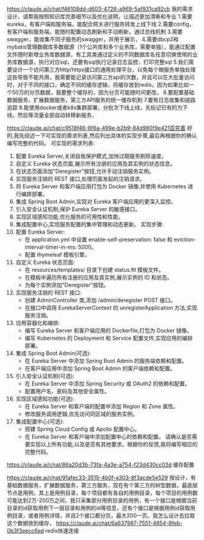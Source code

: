 https://claude.ai/chat/f46108dd-d603-4728-a969-5af931ca92cb
我的需求设计，请帮我按照知识库完善细节以及优化说明，让描述更加清晰和专业
1.需要eureka，有客户端和服务端，能配合网关进行服务转发上线下线
2.需要config，有客户端和服务端，能随时配置动态刷新和手动刷新，通过总线机制
3.需要swagger，能收集不同子服务的swagger，并用于展示，
4.需要dbcp2和mybatis管理数据库多数据源（1个公共库和多个业务库，需要单独），能通过配置文件随时新增业务库数据源，有工具类通过定义的不同数据库名任意切换使用的业务库数据源，执行对应sql，还要有sql执行记录日志监控，打印完整sql
5.我们需要设计一个访问第三方http/https接口的通用处理平台，以免每个微服务单独处理这些导致不能共用，我需要能记录访问第三方api的次数，并且可以在大批量访问时，对于不同的接口，确定不同的缓存逻辑，将缓存放到redis，因为如果比如一个50万的分页数据，我要整个缓存的，因为分页可能随时间更改，
6.要配置基础数据服务，扩展数据服务，第三方API服务的统一缓存机制
7.要有日志收集和链路追踪
8.能使用docker或者k8s集群部署，分批次下线上线，先标记已有的为下线，然后等流量全部自动转移新服务，

https://claude.ai/chat/c9518f46-6f6a-499e-b2b9-84d980f9e421否完善 好的,我先综述一下可实现的需求列表,然后列出具体的实现步骤,最后再根据你的确认编写完整的代码。
可实现的需求列表:
1. 配置 Eureka Server,关闭自我保护模式,加快过期服务剔除速度。
2. 自定义 Eureka 状态页面,展示所有注册的应用及其实例的状态信息。
3. 在状态页面添加"Deregister"按钮,允许手动注销服务实例。
4. 实现服务注销的 REST 接口,处理页面发起的注销请求。
5. 将 Eureka Server 和客户端应用打包为 Docker 镜像,并使用 Kubernetes 进行编排部署。
6. 集成 Spring Boot Admin,实现对 Eureka 客户端应用的更深入监控。
7. 引入安全认证机制,保护 Eureka Server 的敏感接口。
8. 实现区域感知功能,优化服务的可用性和性能。
9. 集成配置中心,实现服务配置的集中管理和动态更新。
   实现步骤:
1. 配置 Eureka Server:
    - 在 application.yml 中设置 enable-self-preservation: false 和 eviction-interval-timer-in-ms: 5000。
    - 配置 thymeleaf 模板引擎。
2. 自定义 Eureka 状态页面:
    - 在 resources/templates/ 目录下创建 status.ftl 模板文件。
    - 在模板中遍历所有注册的应用及其实例,展示实例的 ID 和状态。
    - 为每个实例添加"Deregister"按钮。
3. 实现服务注销的 REST 接口:
    - 创建 AdminController 类,添加 /admin/deregister POST 接口。
    - 在接口中调用 EurekaServerContext 的 unregisterApplication 方法,实现服务注销。
4. 应用容器化和编排:
    - 编写 Eureka Server 和客户端应用的 Dockerfile,打包为 Docker 镜像。
    - 编写 Kubernetes 的 Deployment 和 Service 配置文件,实现应用的编排部署。
5. 集成 Spring Boot Admin(可选):
    - 在 Eureka Server 中添加 Spring Boot Admin 的服务端依赖和配置。
    - 在客户端应用中添加 Spring Boot Admin 的客户端依赖和配置。
6. 引入安全认证机制(可选):
    - 在 Eureka Server 中添加 Spring Security 或 OAuth2 的依赖和配置。
    - 配置用户名、密码及其他安全属性。
7. 实现区域感知功能(可选):
    - 在 Eureka Server 和客户端的配置中添加 Region 和 Zone 属性。
    - 修改服务调用逻辑,优先访问同区域的服务实例。
8. 集成配置中心(可选):
    - 搭建 Spring Cloud Config 或 Apollo 配置中心。
    - 在 Eureka Server 和客户端中添加配置中心的依赖和配置。
      请确认是否需要实现以上所有功能,以及是否有其他要求。根据你的反馈,我将编写相应的完整代码。


https://claude.ai/chat/86a20d3b-73fa-4a3e-a754-f23d430cc03d 缓存配置


https://claude.ai/chat/91afec33-3515-4b0f-a303-8f3acde5e529
按设计，有基础数据服务，扩展数据服务，第三方服务，现在有个第三方的树型数据，最底层节点是用例，其上是用例目录，每个项目都有各自的用例目录，每个项目的用例数可能达到2万-200万之间，我只采集部分用例目录的用例，有一个接口是根据当前目录的id获取用例下一层目录和用例的id等信息，还有个接口是根据用例id获取用例目录，或者用例详情，并且2个接口都分页，最大200一页。我怎么设计去拉取这个数据放到缓存，
https://claude.ai/chat/6a637987-7551-4854-8feb-0b3f3eecc6ed redis快速连接